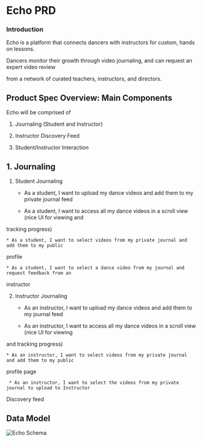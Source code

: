 # Echo PRD

### Introduction

Echo is a platform that connects dancers with instructors for custom, hands on lessons. 

Dancers monitor their growth through video journaling, and can request an expert video review 

from a network of curated teachers, instructors, and directors.

## Product Spec Overview: Main Components

Echo will be comprised of 

1. Journaling (Student and Instructor)

2. Instructor Discovery Feed

3. Student/Instructor Interaction

## 1. Journaling 

1. Student Journaling

    * As a student, I want to upload my dance videos and add them to my private journal feed

    * As a student, I want to access all my dance videos in a scroll view (nice UI for viewing and 

tracking progress)

    * As a student, I want to select videos from my private journal and add them to my public 

profile

    * As a student, I want to select a dance video from my journal and request feedback from an 

instructor

2. Instructor Journaling 

    * As an instructor, I want to upload my dance videos and add them to my journal feed

    * As an instructor, I want to access all my dance videos in a scroll view (nice UI for viewing 

and tracking progress)

    * As an instructor, I want to select videos from my private journal and add them to my public 

profile page   

     * As an instructor, I want to select the videos from my private journal to upload to Instructor 

Discovery feed

## Data Model
![Echo Schema](s8.postimg.org/6kyc0ppub/Screen_Shot_2016_03_01_at_3_09_03_PM.png)
